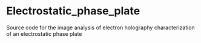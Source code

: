 # Electrostatic_phase_plate
Source code for the image analysis of electron holography characterization of an electrostatic phase plate
